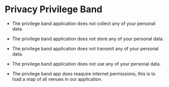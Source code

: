 # Privacy Privilege Band

*  The privilege band application does not collect any of your personal data.
*  The privilege band application does not store any of your personal data.
*  The privilege band application does not transmit any of your personal data.
*  The privilege band application does not use any of your personal data.

*  The privilege band app does reaquire internet permissions, this is to load a map of all venues in our application.
